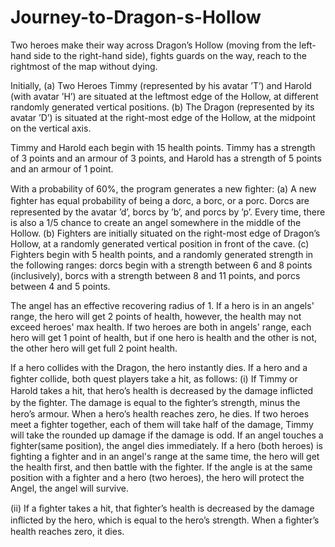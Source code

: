 # Journey-to-Dragon-s-Hollow
Two heroes make their way across Dragon’s Hollow (moving from the left-hand side to the right-hand side), fights guards on the way, reach to the rightmost of the map without dying.

Initially,
(a) Two Heroes Timmy (represented by his avatar ’T’) and Harold (with avatar ’H’) are situated at the leftmost edge of the Hollow, at different randomly generated vertical positions.
(b) The Dragon (represented by its avatar ’D’) is situated at the right-most edge of the Hollow, at the midpoint on the vertical axis.

Timmy and Harold each begin with 15 health points. Timmy has a strength of 3 points and an armour of 3 points, and Harold has a strength of 5 points and an armour of 1 point.

With a probability of 60%, the program generates a new ﬁghter:
(a) A new ﬁghter has equal probability of being a dorc, a borc, or a porc. Dorcs are represented by the avatar ’d’, borcs by ’b’, and porcs by ’p’. Every time, there is also a 1/5 chance to create an angel somewhere in the middle of the Hollow.
(b) Fighters are initially situated on the right-most edge of Dragon’s Hollow, at a randomly generated vertical position in front of the cave.
(c) Fighters begin with 5 health points, and a randomly generated strength in the following ranges: dorcs begin with a strength between 6 and 8 points (inclusively), borcs with a strength between 8 and 11 points, and porcs between 4 and 5 points.

The angel has an effective recovering radius of 1.
If a hero is in an angels' range, the hero will get 2 points of health, however, the health may not exceed heroes' max health.
If two heroes are both in angels' range, each hero will get 1 point of health, but if one hero is health and the other is not, the other hero will get full 2 point	health.

If a hero collides with the Dragon, the hero instantly dies.
If a hero and a ﬁghter collide, both quest players take a hit, as follows:
(i) If Timmy or Harold takes a hit, that hero’s health is decreased by the damage inﬂicted by the ﬁghter. The damage is equal to the ﬁghter’s strength, minus the hero’s armour. When a hero’s health reaches zero, he dies. If two heroes meet a fighter together, each of them will take half of the damage, Timmy will take the rounded up damage if the damage is odd. If an angel touches a fighter(same position), the angel dies immediately. If a hero (both heroes) is fighting a fighter and in an angel's range at the same time, the hero will get the health first, and then battle with the fighter. If the angle is at the same position with a fighter and a hero (two heroes), the hero will protect the Angel, the angel will survive. 

(ii) If a ﬁghter takes a hit, that ﬁghter’s health is decreased by the damage inﬂicted by the hero, which is equal to the hero’s strength. When a ﬁghter’s health reaches zero, it dies.

